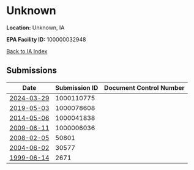 # Unknown

**Location:** Unknown, IA

**EPA Facility ID:** 100000032948

[Back to IA Index](../../index.md)

## Submissions

| Date | Submission ID | Document Control Number |
|------|--------------|-------------------------|
| [2024-03-29](submissions/1000110775.md) | 1000110775 |  |
| [2019-05-03](submissions/1000078608.md) | 1000078608 |  |
| [2014-05-06](submissions/1000041838.md) | 1000041838 |  |
| [2009-06-11](submissions/1000006036.md) | 1000006036 |  |
| [2008-02-05](submissions/50801.md) | 50801 |  |
| [2004-06-02](submissions/30577.md) | 30577 |  |
| [1999-06-14](submissions/2671.md) | 2671 |  |
